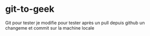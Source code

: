 # git-to-geek
Git pour tester
je modifie	pour tester
après un pull depuis github
un changeme et commit sur la machine locale
